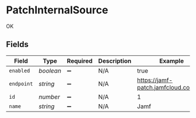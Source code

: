 # PatchInternalSource

OK


## Fields

| Field                                | Type                                 | Required                             | Description                          | Example                              |
| ------------------------------------ | ------------------------------------ | ------------------------------------ | ------------------------------------ | ------------------------------------ |
| `enabled`                            | *boolean*                            | :heavy_minus_sign:                   | N/A                                  | true                                 |
| `endpoint`                           | *string*                             | :heavy_minus_sign:                   | N/A                                  | https://jamf-patch.jamfcloud.com/v1/ |
| `id`                                 | *number*                             | :heavy_minus_sign:                   | N/A                                  | 1                                    |
| `name`                               | *string*                             | :heavy_minus_sign:                   | N/A                                  | Jamf                                 |